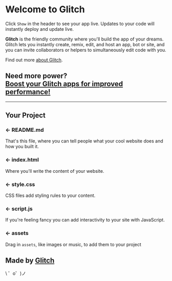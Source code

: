 Welcome to Glitch
=================

Click `Show` in the header to see your app live. Updates to your code will instantly deploy and update live.

**Glitch** is the friendly community where you'll build the app of your dreams. Glitch lets you instantly create, remix, edit, and host an app, bot or site, and you can invite collaborators or helpers to simultaneously edit code with you.

Find out more [about Glitch](https://glitch.com/about).

Need more power?  
[Boost your Glitch apps for improved performance!](https://glitch.com/boost)  
------------
***



Your Project
------------

### ← README.md

That's this file, where you can tell people what your cool website does and how you built it.

### ← index.html

Where you'll write the content of your website. 

### ← style.css

CSS files add styling rules to your content.

### ← script.js

If you're feeling fancy you can add interactivity to your site with JavaScript.

### ← assets

Drag in `assets`, like images or music, to add them to your project

Made by [Glitch](https://glitch.com/)
-------------------

\ ゜o゜)ノ
